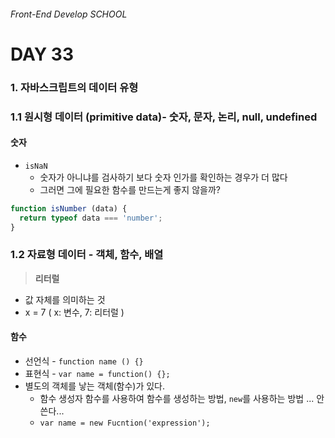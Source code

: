 ###### Front-End Develop SCHOOL

# DAY 33

### 1. 자바스크립트의 데이터 유형

### 1.1 원시형 데이터 (primitive data)- 숫자, 문자, 논리, null, undefined
#### 숫자
* `isNaN`
  * 숫자가 아니냐를 검사하기 보다 숫자 인가를 확인하는 경우가 더 많다
  * 그러면 그에 필요한 함수를 만드는게 좋지 않을까?
```js
function isNumber (data) {
  return typeof data === 'number';
}
```

### 1.2 자료형 데이터 - 객체, 함수, 배열
> **리터럴**
  * 값 자체를 의미하는 것
  * x = 7 ( x: 변수, 7: 리터럴 )

#### 함수
* 선언식 - `function name () {}`
* 표현식 - `var name = function() {};`
* 별도의 객체를 낳는 객체(함수)가 있다.
  * 함수 생성자 함수를 사용하여 함수를 생성하는 방법, `new`를 사용하는 방법 ... 안쓴다...
  * `var name = new Fucntion('expression');`
